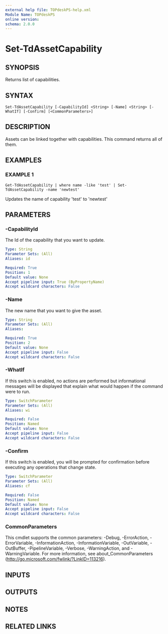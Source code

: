 ```yaml
---
external help file: TOPdeskPS-help.xml
Module Name: TOPdeskPS
online version:
schema: 2.0.0
---
```


# Set-TdAssetCapability

## SYNOPSIS
Returns list of capabilities.

## SYNTAX

```
Set-TdAssetCapability [-CapabilityId] <String> [-Name] <String> [-WhatIf] [-Confirm] [<CommonParameters>]
```

## DESCRIPTION
Assets can be linked together with capabilities.
This command returns all of them.

## EXAMPLES

### EXAMPLE 1
```
Get-TdAssetCapability | where name -like 'test' | Set-TdAssetCapability -name 'newtest'
```

Updates the name of capability 'test' to 'newtest'

## PARAMETERS

### -CapabilityId
The Id of the capability that you want to update.

```yaml
Type: String
Parameter Sets: (All)
Aliases: id

Required: True
Position: 1
Default value: None
Accept pipeline input: True (ByPropertyName)
Accept wildcard characters: False
```

### -Name
The new name that you want to give the asset.

```yaml
Type: String
Parameter Sets: (All)
Aliases:

Required: True
Position: 2
Default value: None
Accept pipeline input: False
Accept wildcard characters: False
```

### -WhatIf
If this switch is enabled, no actions are performed but informational messages will be displayed that explain what would happen if the command were to run.

```yaml
Type: SwitchParameter
Parameter Sets: (All)
Aliases: wi

Required: False
Position: Named
Default value: None
Accept pipeline input: False
Accept wildcard characters: False
```

### -Confirm
If this switch is enabled, you will be prompted for confirmation before executing any operations that change state.

```yaml
Type: SwitchParameter
Parameter Sets: (All)
Aliases: cf

Required: False
Position: Named
Default value: None
Accept pipeline input: False
Accept wildcard characters: False
```

### CommonParameters
This cmdlet supports the common parameters: -Debug, -ErrorAction, -ErrorVariable, -InformationAction, -InformationVariable, -OutVariable, -OutBuffer, -PipelineVariable, -Verbose, -WarningAction, and -WarningVariable.
For more information, see about_CommonParameters (http://go.microsoft.com/fwlink/?LinkID=113216).

## INPUTS

## OUTPUTS

## NOTES

## RELATED LINKS
